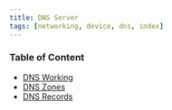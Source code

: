 ```yaml
---
title: DNS Server
tags: [networking, device, dns, index]
---
```


### Table of Content

* [DNS Working](DNS%20Working.md)
* [DNS Zones](DNS%20Zones.md)
* [DNS Records](DNS%20Records.md)